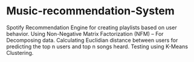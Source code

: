 # Music-recommendation-System
Spotify Recommendation Engine for creating playlists based on user behavior. Using Non-Negative Matrix Factorization (NFM) – For Decomposing data. Calculating Euclidian distance between users for predicting the top n users and top n songs heard. Testing using K-Means Clustering.
